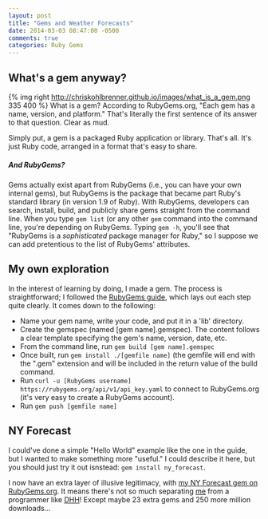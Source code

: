 ```yaml
---
layout: post
title: "Gems and Weather Forecasts"
date: 2014-03-03 08:47:00 -0500
comments: true
categories: Ruby Gems
---
```

<h2>What's a gem anyway?</h2>

{% img right http://chriskohlbrenner.github.io/images/what_is_a_gem.png 335 400 %}
What is a gem? According to RubyGems.org, "Each gem has a name, version, and platform." That's literally the first sentence of its answer to that question. Clear as mud.

Simply put, a gem is a packaged Ruby application or library. That's all. It's just Ruby code, arranged in a format that's easy to share.

<h5>And RubyGems?</h5>
Gems actually exist apart from RubyGems (i.e., you can have your own internal gems), but RubyGems is the package that became part Ruby's standard library (in version 1.9 of Ruby). With RubyGems, developers can search, install, build, and publicly share gems straight from the command line. When you type <code>gem list</code> (or any other <code>gem</code> command into the command line, you're depending on RubyGems. Typing <code>gem -h</code>, you'll see that "RubyGems is a <i>sophisticated</i> package manager for Ruby," so I suppose we can add pretentious to the list of RubyGems' attributes.

<!--more-->

<h2>My own exploration</h2>
In the interest of learning by doing, I made a gem. The process is straightforward; I followed the <a href="http://guides.rubygems.org/make-your-own-gem/">RubyGems guide</a>, which lays out each step quite clearly. It comes down to the following:
<ul>
  <li>Name your gem name, write your code, and put it in a 'lib' directory.</li>
  <li>Create the gemspec (named [gem name].gemspec). The content follows a clear template specifying the gem's name, version, date, etc.</li>
  <li>From the command line, run <code>gem build [gem name].gemspec</code></li>
  <li>Once built, run <code>gem install ./[gemfile name]</code> (the gemfile will end with the ".gem" extension and will be included in the return value of the build command.</li>
  <li>Run <code>curl -u [RubyGems username] https://rubygems.org/api/v1/api_key.yaml</code> to connect to RubyGems.org (it's very easy to create a RubyGems account).</li>
  <li>Run <code>gem push [gemfile name]</code></li>
</ul>

<h2>NY Forecast</h2>
I could've done a simple "Hello World" example like the one in the guide, but I wanted to make something more "useful." I could describe it here, but you should just try it out isnstead: <code>gem install ny_forecast</code>.

I now have an extra layer of illusive legitimacy, with <a href="https://rubygems.org/gems/ny_forecast">my NY Forecast gem on RubyGems.org</a>. It means there's not so much separating <a href="https://rubygems.org/profiles/chriskohlbrenner">me</a> from a programmer like <a href="https://rubygems.org/profiles/webster132">DHH</a>! Except maybe 23 extra gems and 250 more million downloads...
